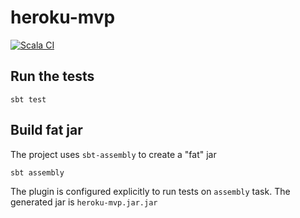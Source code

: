 # heroku-mvp

[![Scala CI](https://github.com/alessandrocandolini/heroku-mvp/actions/workflows/scala.yml/badge.svg)](https://github.com/alessandrocandolini/heroku-mvp/actions/workflows/scala.yml)

## Run the tests

```shell
sbt test
```

## Build fat jar 

The project uses `sbt-assembly` to create a "fat" jar
```
sbt assembly
```

The plugin is configured explicitly to run tests on `assembly` task. The generated jar is `heroku-mvp.jar.jar`
